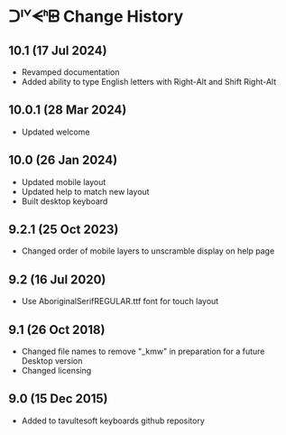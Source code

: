 ᑐᑊᘁᗕᑋᗸ Change History
============================
10.1 (17 Jul 2024)
------------------
* Revamped documentation
* Added ability to type English letters with Right-Alt and Shift Right-Alt

10.0.1 (28 Mar 2024)
------------------
* Updated welcome

10.0 (26 Jan 2024)
-----------------
* Updated mobile layout
* Updated help to match new layout
* Built desktop keyboard

9.2.1 (25 Oct 2023)
-----------------
* Changed order of mobile layers to unscramble display on help page

9.2 (16 Jul 2020)
-----------------
* Use AboriginalSerifREGULAR.ttf font for touch layout

9.1 (26 Oct 2018)
-----------------
* Changed file names to remove "_kmw" in preparation for a future Desktop version
* Changed licensing

9.0 (15 Dec 2015)
-----------------

* Added to tavultesoft keyboards github repository
